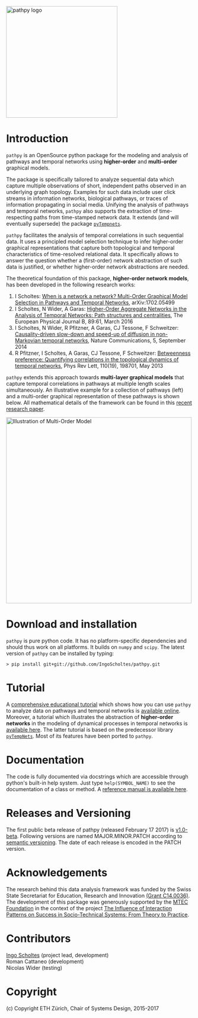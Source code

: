 <img src="https://github.com/IngoScholtes/pathpy/blob/master/pathpy_logo.png" width="300" alt="pathpy logo" />

# Introduction

`pathpy` is an OpenSource python package for the modeling and analysis of pathways and temporal networks
using **higher-order** and **multi-order** graphical models.

The package is specifically tailored to analyze sequential data which capture multiple observations of short, independent paths
observed in an underlying graph topology. Examples for such data include user click streams in information networks,
biological pathways, or traces of information propagating in social media. Unifying the analysis of pathways and temporal networks,
`pathpy` also supports the extraction of time-respecting paths from time-stamped network data. It extends (and will eventually supersede)
the package [`pyTempnets`](https://github.com/IngoScholtes/pyTempNets).

`pathpy` facilitates the analysis of temporal correlations in such sequential data. It uses a principled model selection
technique to infer higher-order graphical representations that capture both topological and temporal
characteristics of time-resolved relational data. It specifically allows to answer the question whether a (first-order) network
abstraction of such data is justified, or whether higher-order network abstractions are needed.

The theoretical foundation of this package, **higher-order network models**, has been developed in the following research works:

1. I Scholtes: [When is a network a network? Multi-Order Graphical Model Selection in Pathways and Temporal Networks](https://arxiv.org/abs/1702.05499), arXiv:1702.05499
2. I Scholtes, N Wider, A Garas: [Higher-Order Aggregate Networks in the Analysis of Temporal Networks: Path structures and centralities](http://dx.doi.org/10.1140/epjb/e2016-60663-0), The European Physical Journal B, 89:61, March 2016
3. I Scholtes, N Wider, R Pfitzner, A Garas, CJ Tessone, F Schweitzer: [Causality-driven slow-down and speed-up of diffusion in non-Markovian temporal networks](http://www.nature.com/ncomms/2014/140924/ncomms6024/full/ncomms6024.html), Nature Communications, 5, September 2014
4. R Pfitzner, I Scholtes, A Garas, CJ Tessone, F Schweitzer: [Betweenness preference: Quantifying correlations in the topological dynamics of temporal networks](http://journals.aps.org/prl/abstract/10.1103/PhysRevLett.110.198701), Phys Rev Lett, 110(19), 198701, May 2013

`pathpy` extends this approach towards **multi-layer graphical models** that capture temporal correlations in pathways at multiple length scales simultaneously. An illustrative example for
a collection of pathways (left) and a multi-order graphical representation of these pathways is shown below. All mathematical details of the framework can be found in this [recent research paper](https://arxiv.org/abs/1702.05499).

<img src="https://github.com/IngoScholtes/pathpy/blob/master/multiorder.png" width="500" alt="Illustration of Multi-Order Model" />

# Download and installation

`pathpy` is pure python code. It has no platform-specific dependencies and should thus work on all platforms. It builds on `numpy` and `scipy`. The latest version of `pathpy` can be installed by typing:

`> pip install git+git://github.com/IngoScholtes/pathpy.git`

# Tutorial

A [comprehensive educational tutorial](https://ingoscholtes.github.io/pathpy/tutorial.html) which shows how you can use `pathpy` to analyze data on pathways and temporal networks is [available online](https://ingoscholtes.github.io/pathpy/tutorial.html).
Moreover, a tutorial which illustrates the abstraction of **higher-order networks** in the modeling of dynamical processes in temporal networks is [available here](https://www.sg.ethz.ch/team/people/ischoltes/research-insights/temporal-networks-demo/). The
latter tutorial is based on the predecessor library [`pyTempNets`](https://github.com/IngoScholtes/pyTempNets). Most of its features have been ported to `pathpy`.

# Documentation

The code is fully documented via docstrings which are accessible through python's built-in help system. Just type `help(SYMBOL_NAME)` to see the documentation of a class or method. A [reference manual is available here](https://ingoscholtes.github.io/pathpy/hierarchy.html).

# Releases and Versioning

The first public beta release of pathpy (released February 17 2017) is [v1.0-beta](https://github.com/IngoScholtes/pathpy/releases/tag/v1.0-beta.1). Following versions are named MAJOR.MINOR.PATCH according to [semantic versioning](http://semver.org/). The date of each release is encoded in the PATCH version.

# Acknowledgements

The research behind this data analysis framework was funded by the Swiss State Secretariat for Education, Research and Innovation [(Grant C14.0036)](https://www.sg.ethz.ch/projects/seri-information-spaces/). The development of this package was generously supported by the [MTEC Foundation](http://www.mtec.ethz.ch/research/support/MTECFoundation.html) in the context of the project [The Influence of Interaction Patterns on Success in Socio-Technical Systems: From Theory to Practice](https://www.sg.ethz.ch/projects/mtec-interaction-patterns/).

# Contributors

[Ingo Scholtes](http://www.ingoscholtes.net) (project lead, development)  
Roman Cattaneo (development)  
Nicolas Wider (testing)  

# Copyright

(c) Copyright ETH Zürich, Chair of Systems Design, 2015-2017
